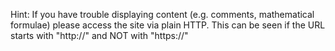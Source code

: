 
Hint: If you have trouble displaying content (e.g. comments, mathematical formulae) please access the site via plain HTTP. This can be seen if the URL starts with "http://" and NOT with "https://" 